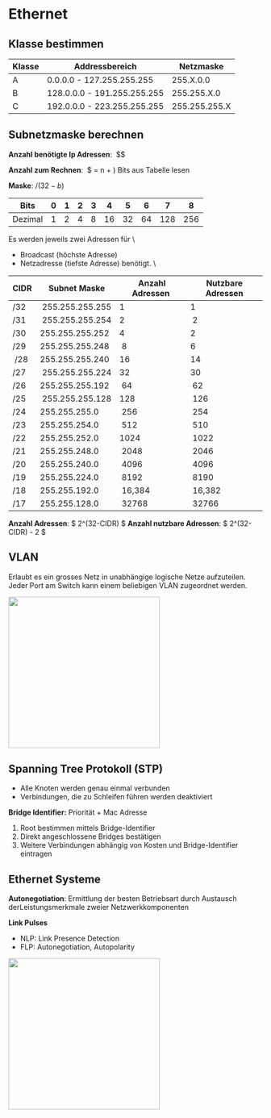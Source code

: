# Ethernet

## Klasse bestimmen

| Klasse | Addressbereich | Netzmaske |
|--|--|--|
| A | 0.0.0.0 - 127.255.255.255 | 255.X.0.0 |
| B | 128.0.0.0 - 191.255.255.255 | 255.255.X.0 |
| C | 192.0.0.0 - 223.255.255.255 | 255.255.255.X |

## Subnetzmaske berechnen
**Anzahl benötigte Ip Adressen**:  $$

**Anzahl zum Rechnen**:  $ = n + \) Bits aus Tabelle lesen

**Maske**: $/(32 - b)$

| Bits  | 0 | 1 | 2 | 3 | 4 | 5 | 6 | 7 | 8 |
|---|---|---|---|---|---|---|---|---|---|
| Dezimal | 1 | 2 | 4 | 8 | 16| 32| 64|128|256|

Es werden jeweils zwei Adressen für \\
- Broadcast (höchste Adresse)
- Netzadresse (tiefste Adresse)
benötigt.  \\

| CIDR | Subnet Maske | Anzahl Adressen | Nutzbare Adressen |
|-|-|-|-|
| /32 | 255.255.255.255 | 1 | 1 |
| /31 | 255.255.255.254 | 2 | 2 |
| /30 | 255.255.255.252 | 4 | 2 |
| /29 | 255.255.255.248 | 8 | 6 |
| /28 | 255.255.255.240 | 16 | 14 |
| /27 | 255.255.255.224	| 32 | 30 |
| /26 | 255.255.255.192 | 64 | 62 |
| /25 | 255.255.255.128 | 128 | 126 |
| /24 | 255.255.255.0 | 256 | 254 |
| /23 | 255.255.254.0 | 512 | 510 |
| /22 | 255.255.252.0 | 1024 | 1022 |
| /21 | 255.255.248.0 | 2048 | 2046 |
| /20 | 255.255.240.0 | 4096 | 4096 |
| /19 | 255.255.224.0 | 8192 | 8190 |
| /18 | 255.255.192.0 | 16,384 | 16,382 |
| /17 | 255.255.128.0 | 32768 | 32766 |


**Anzahl Adressen**: $ 2^(32-CIDR) $
**Anzahl nutzbare Adressen**: $ 2^(32-CIDR) - 2 $

## VLAN

Erlaubt es ein grosses Netz in unabhängige logische Netze aufzuteilen. Jeder Port am Switch kann einem beliebigen VLAN zugeordnet werden.

<img src="media/Pasted image 20230606160751.png" width="300" />

## Spanning Tree Protokoll (STP)

- Alle Knoten werden genau einmal verbunden
- Verbindungen, die zu Schleifen führen werden deaktiviert

**Bridge Identifier:** Priorität + Mac Adresse

1. Root bestimmen mittels Bridge-Identifier 
2. Direkt angeschlossene Bridges bestätigen
3. Weitere Verbindungen abhängig von Kosten und Bridge-Identifier eintragen

## Ethernet Systeme

**Autonegotiation**: Ermittlung der besten Betriebsart durch Austausch derLeistungsmerkmale zweier Netzwerkkomponenten

**Link Pulses**

- NLP: Link Presence Detection
- FLP: Autonegotiation, Autopolarity


<img src="media/Pasted image 20230606161909.png" width="300" />